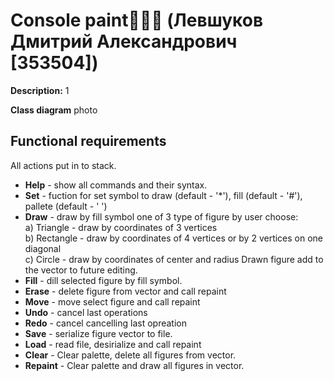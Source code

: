 # Console paint🤪🤪🤪 (Левшуков Дмитрий Александрович [353504])

**Description:**  1

**Class diagram** photo

## **Functional requirements** 
All actions put in to stack.
* **Help** - show all commands and their syntax.
* **Set** - fuction for set symbol to draw (default - '*'), fill (default - '#'), pallete (default - ' ')
* **Draw** - draw by fill symbol one of 3 type of figure by user choose:<br>
a) Triangle - draw by coordinates of 3 vertices<br>
b) Rectangle - draw by coordinates of 4 vertices or by 2 vertices on one diagonal<br>
c) Circle - draw by coordinates of center and radius
Drawn figure add to the vector to future editing.
* **Fill** - dill selected figure by fill symbol.
* **Erase** - delete figure from vector and call repaint
* **Move** - move select figure and call repaint
* **Undo** - cancel last operations
* **Redo** - cancel cancelling last opreation
* **Save** - serialize figure vector to file.
* **Load** - read file, desirialize and call repaint
* **Clear** - Clear palette, delete all figures from vector.
* **Repaint** -  Clear palette and draw all figures in vector.

